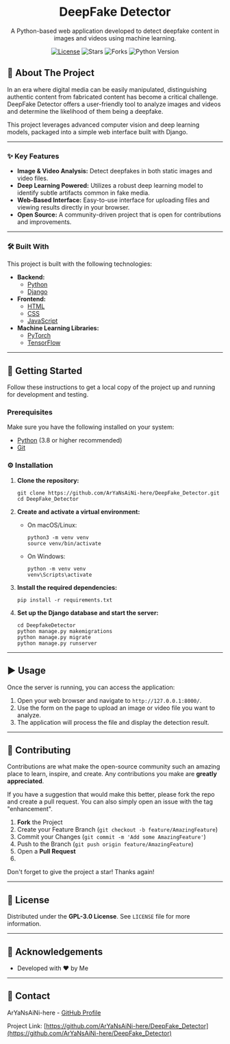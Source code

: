 <h1 align="center">DeepFake Detector</h1>

<p align="center">
  A Python-based web application developed to detect deepfake content in images and videos using machine learning.
</p>

<!-- BADGES -->
<p align="center">
  <a href="https://github.com/ArYaNsAiNi-here/DeepFake_Detector/blob/main/LICENSE"><img src="https://img.shields.io/github/license/ArYaNsAiNi-here/DeepFake_Detector?style=for-the-badge" alt="License"></a>
  <img src="https://img.shields.io/github/stars/ArYaNsAiNi-here/DeepFake_Detector?style=for-the-badge&logo=github" alt="Stars">
  <img src="https://img.shields.io/github/forks/ArYaNsAiNi-here/DeepFake_Detector?style=for-the-badge&logo=github" alt="Forks">
  <img src="https://img.shields.io/badge/Python-3.8%2B-blue?style=for-the-badge&logo=python" alt="Python Version">
</p>

<!-- PROJECT SCREENSHOT/DEMO -->
<!-- TODO: Add a GIF or screenshot of the application in action. -->
<!--
<p align="center">
  <img src="path/to/your/demo.gif" alt="DeepFake Detector Demo">
</p>
-->

## 📖 About The Project

In an era where digital media can be easily manipulated, distinguishing authentic content from fabricated content has become a critical challenge. DeepFake Detector offers a user-friendly tool to analyze images and videos and determine the likelihood of them being a deepfake.

This project leverages advanced computer vision and deep learning models, packaged into a simple web interface built with Django.

---

### ✨ Key Features

*   **Image & Video Analysis:** Detect deepfakes in both static images and video files.
*   **Deep Learning Powered:** Utilizes a robust deep learning model to identify subtle artifacts common in fake media.
*   **Web-Based Interface:** Easy-to-use interface for uploading files and viewing results directly in your browser.
*   **Open Source:** A community-driven project that is open for contributions and improvements.

---

### 🛠️ Built With

This project is built with the following technologies:

*   **Backend:**
    *   [Python](https://www.python.org/)
    *   [Django](https://www.djangoproject.com/)
*   **Frontend:**
    *   [HTML](https://developer.mozilla.org/en-US/docs/Web/HTML)
    *   [CSS](https://developer.mozilla.org/en-US/docs/Web/CSS)
    *   [JavaScript](https://developer.mozilla.org/en-US/docs/Web/JavaScript)
*   **Machine Learning Libraries:**
    *   [PyTorch](https://pytorch.org/)
    *   [TensorFlow](https://www.tensorflow.org/)

---

## 🚀 Getting Started

Follow these instructions to get a local copy of the project up and running for development and testing.

### Prerequisites

Make sure you have the following installed on your system:
*   [Python](https://www.python.org/downloads/) (3.8 or higher recommended)
*   [Git](https://git-scm.com/downloads/)

### ⚙️ Installation

1.  **Clone the repository:**
    ```
    git clone https://github.com/ArYaNsAiNi-here/DeepFake_Detector.git
    cd DeepFake_Detector
    ```

2.  **Create and activate a virtual environment:**
    *   On macOS/Linux:
        ```
        python3 -m venv venv
        source venv/bin/activate
        ```
    *   On Windows:
        ```
        python -m venv venv
        venv\Scripts\activate
        ```

3.  **Install the required dependencies:**
    ```
    pip install -r requirements.txt
    ```

4.  **Set up the Django database and start the server:**
    ```
    cd DeepfakeDetector
    python manage.py makemigrations
    python manage.py migrate
    python manage.py runserver
    ```

---

## ▶️ Usage

Once the server is running, you can access the application:

1.  Open your web browser and navigate to `http://127.0.0.1:8000/`.
2.  Use the form on the page to upload an image or video file you want to analyze.
3.  The application will process the file and display the detection result.

---

## 🤝 Contributing

Contributions are what make the open-source community such an amazing place to learn, inspire, and create. Any contributions you make are **greatly appreciated**.

If you have a suggestion that would make this better, please fork the repo and create a pull request. You can also simply open an issue with the tag "enhancement".

1.  **Fork** the Project
2.  Create your Feature Branch (`git checkout -b feature/AmazingFeature`)
3.  Commit your Changes (`git commit -m 'Add some AmazingFeature'`)
4.  Push to the Branch (`git push origin feature/AmazingFeature`)
5.  Open a **Pull Request**
6.  

Don't forget to give the project a star! Thanks again!

---

## 📄 License

Distributed under the **GPL-3.0 License**. See `LICENSE` file for more information.

---

## 🙏 Acknowledgements

*   Developed with ❤️ by Me

---

## 📧 Contact

ArYaNsAiNi-here - [GitHub Profile](https://github.com/ArYaNsAiNi-here)

Project Link: [https://github.com/ArYaNsAiNi-here/DeepFake_Detector](https://github.com/ArYaNsAiNi-here/DeepFake_Detector)
